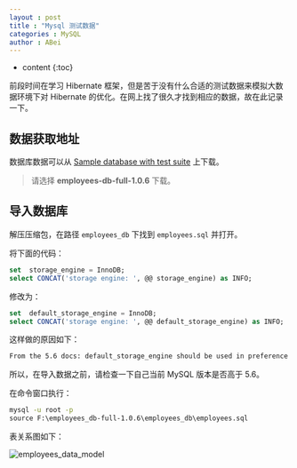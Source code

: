```yaml
---
layout : post
title : "Mysql 测试数据"
categories : MySQL
author : ABei
---
```


* content
{:toc}

前段时间在学习 Hibernate 框架，但是苦于没有什么合适的测试数据来模拟大数据环境下对 Hibernate 的优化。在网上找了很久才找到相应的数据，故在此记录一下。



## 数据获取地址

数据库数据可以从 [Sample database with test suite](https://launchpad.net/test-db/) 上下载。

> 请选择 **employees-db-full-1.0.6** 下载。

## 导入数据库

解压压缩包，在路径 `employees_db` 下找到 `employees.sql` 并打开。

将下面的代码：

```sql
set  storage_engine = InnoDB;
select CONCAT('storage engine: ', @@ storage_engine) as INFO;
```

修改为：

```sql
set  default_storage_engine = InnoDB;
select CONCAT('storage engine: ', @@ default_storage_engine) as INFO;
```

这样做的原因如下：

```txt
From the 5.6 docs: default_storage_engine should be used in preference to storage_engine, which is deprecated.
```

所以，在导入数据之前，请检查一下自己当前 MySQL 版本是否高于 5.6。

在命令窗口执行：

```cmd
mysql -u root -p
source F:\employees_db-full-1.0.6\employees_db\employees.sql
```

表关系图如下：

![](http://cdn.51leif.com/emloyees.png "employees_data_model")